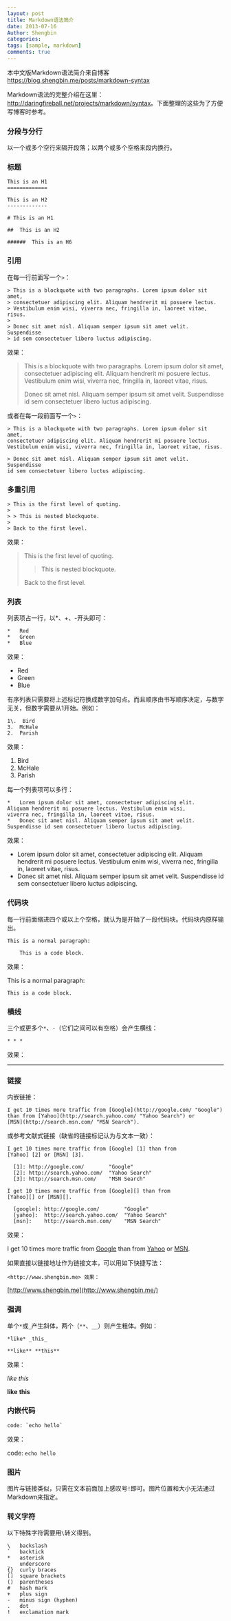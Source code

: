 ```yaml
---
layout: post
title: Markdown语法简介
date: 2013-07-16
Author: Shengbin
categories: 
tags: [sample, markdown]
comments: true
---
```


本中文版Markdown语法简介来自博客 <https://blog.shengbin.me/posts/markdown-syntax>

Markdown语法的完整介绍在这里：<http://daringfireball.net/projects/markdown/syntax>。下面整理的这些为了方便写博客时参考。

### 分段与分行

以一个或多个空行来隔开段落；以两个或多个空格来段内换行。

### 标题

```
This is an H1
=============

This is an H2
-------------

# This is an H1

##  This is an H2

######  This is an H6

```

### 引用

在每一行前面写一个`>`：

```
> This is a blockquote with two paragraphs. Lorem ipsum dolor sit amet,
> consectetuer adipiscing elit. Aliquam hendrerit mi posuere lectus.
> Vestibulum enim wisi, viverra nec, fringilla in, laoreet vitae, risus.
>
> Donec sit amet nisl. Aliquam semper ipsum sit amet velit. Suspendisse
> id sem consectetuer libero luctus adipiscing.

```

效果：

> This is a blockquote with two paragraphs. Lorem ipsum dolor sit amet, consectetuer adipiscing elit. Aliquam hendrerit mi posuere lectus. Vestibulum enim wisi, viverra nec, fringilla in, laoreet vitae, risus.
>
> Donec sit amet nisl. Aliquam semper ipsum sit amet velit. Suspendisse id sem consectetuer libero luctus adipiscing.

或者在每一段前面写一个`>`：

```
> This is a blockquote with two paragraphs. Lorem ipsum dolor sit amet,
consectetuer adipiscing elit. Aliquam hendrerit mi posuere lectus.
Vestibulum enim wisi, viverra nec, fringilla in, laoreet vitae, risus.

> Donec sit amet nisl. Aliquam semper ipsum sit amet velit. Suspendisse
id sem consectetuer libero luctus adipiscing.

```

### 多重引用

```
> This is the first level of quoting.
>
> > This is nested blockquote.
>
> Back to the first level.

```

效果：

> This is the first level of quoting.
>
> > This is nested blockquote.
>
> Back to the first level.

### 列表

列表项占一行，以*、+、-开头即可：

```
*   Red
*   Green
*   Blue

```

效果：

-   Red
-   Green
-   Blue

有序列表只需要将上述标记符换成数字加句点。而且顺序由书写顺序决定，与数字无关，但数字需要从1开始。例如：

```
1\.  Bird
3.  McHale
2.  Parish

```

效果：

1.  Bird
2.  McHale
3.  Parish

每一个列表项可以多行：

```
*   Lorem ipsum dolor sit amet, consectetuer adipiscing elit.
Aliquam hendrerit mi posuere lectus. Vestibulum enim wisi,
viverra nec, fringilla in, laoreet vitae, risus.
*   Donec sit amet nisl. Aliquam semper ipsum sit amet velit.
Suspendisse id sem consectetuer libero luctus adipiscing.

```

效果：

-   Lorem ipsum dolor sit amet, consectetuer adipiscing elit. Aliquam hendrerit mi posuere lectus. Vestibulum enim wisi, viverra nec, fringilla in, laoreet vitae, risus.
-   Donec sit amet nisl. Aliquam semper ipsum sit amet velit. Suspendisse id sem consectetuer libero luctus adipiscing.

### 代码块

每一行前面缩进四个或以上个空格，就认为是开始了一段代码块。代码块内原样输出。

```
This is a normal paragraph:

    This is a code block.

```

效果：

This is a normal paragraph:

```
This is a code block.

```

### 横线

三个或更多个`*`、`-`（它们之间可以有空格）会产生横线：

```
* * *

```

效果：

* * * * *

### 链接

内嵌链接：

```
I get 10 times more traffic from [Google](http://google.com/ "Google")
than from [Yahoo](http://search.yahoo.com/ "Yahoo Search") or
[MSN](http://search.msn.com/ "MSN Search").

```

或参考文献式链接（缺省的链接标记认为与文本一致）：

```
I get 10 times more traffic from [Google] [1] than from
[Yahoo] [2] or [MSN] [3].

  [1]: http://google.com/        "Google"
  [2]: http://search.yahoo.com/  "Yahoo Search"
  [3]: http://search.msn.com/    "MSN Search"

I get 10 times more traffic from [Google][] than from
[Yahoo][] or [MSN][].

  [google]: http://google.com/        "Google"
  [yahoo]:  http://search.yahoo.com/  "Yahoo Search"
  [msn]:    http://search.msn.com/    "MSN Search"

```

效果：

I get 10 times more traffic from [Google](http://google.com/ "Google") than from [Yahoo](http://search.yahoo.com/ "Yahoo Search") or [MSN](http://search.msn.com/ "MSN Search").

如果直接以链接地址作为链接文本，可以用如下快捷写法：

```
<http://www.shengbin.me> 效果：

```

[http://www.shengbin.me](http://www.shengbin.me/)

### 强调

单个`*`或`_`产生斜体，两个（`**`、`__`）则产生粗体。例如：

```
*like* _this_

**like** **this**

```

效果：

*like* *this*

**like** **this**

### 内嵌代码

```
code: `echo hello`

```

效果：

code: `echo hello`

### 图片

图片与链接类似，只需在文本前面加上感叹号`!`即可。图片位置和大小无法通过Markdown来指定。

### 转义字符

以下特殊字符需要用`\`转义得到。

```
\   backslash
`   backtick
*   asterisk
_   underscore
{}  curly braces
[]  square brackets
()  parentheses
#   hash mark
+   plus sign
-   minus sign (hyphen)
.   dot
!   exclamation mark
```
